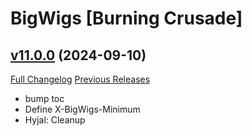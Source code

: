 # BigWigs [Burning Crusade]

## [v11.0.0](https://github.com/BigWigsMods/BigWigs_BurningCrusade/tree/v11.0.0) (2024-09-10)
[Full Changelog](https://github.com/BigWigsMods/BigWigs_BurningCrusade/compare/v10.2.4...v11.0.0) [Previous Releases](https://github.com/BigWigsMods/BigWigs_BurningCrusade/releases)

- bump toc  
- Define X-BigWigs-Minimum  
- Hyjal: Cleanup  
